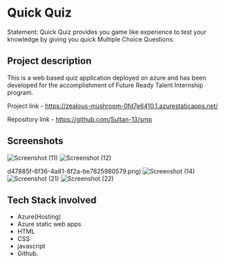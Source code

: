 # Quick Quiz

Statement: Quick Quiz provides you game like experience to test your knowledge by giving you quick Multiple Choice Questions.



## Project description

This is a web based quiz application deployed on azure and has been developed for the accomplishment of Future Ready Talent Internship program.

Project link - https://zealous-mushroom-0fd7e6410.1.azurestaticapps.net/

Repository link - https://github.com/Sultan-13/smp



## Screenshots

![Screenshot (11)](https://user-images.githubusercontent.com/92508921/164729853-7022530d-488b-4e73-a827-2c27a541449f.png)
![Screenshot (12)](https://user-images.githubusercontent.com/92508921/164729867-752e3f84-0206-45ab-9167-485897120ab4.png)


d47885f-6f36-4a81-8f2a-be7825980579.png)
![Screenshot (14)](https://user-images.githubusercontent.com/92508921/164729900-8b6c5f01-e405-4a0a-8587-c2f8a9609337.png)
![Screenshot (21)](https://user-images.githubusercontent.com/92508921/164729960-965821d7-4ac9-4153-86bf-17fb4ae9dd28.png)
![Screenshot (22)](https://user-images.githubusercontent.com/92508921/164730010-b3d1bc0f-fd3d-4016-901c-33f8b2f0bc68.png)



## Tech Stack involved

- Azure(Hosting)
- Azure static web apps
- HTML
- CSS
- javascript
- Github.
